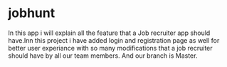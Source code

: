 # jobhunt

In this app i will explain all the feature that a Job recruiter app should have.Inn this project i have added login and registration page as well for better user experiance 
with so many modifications that a job recruiter should have by all our team members. And our branch is Master.


